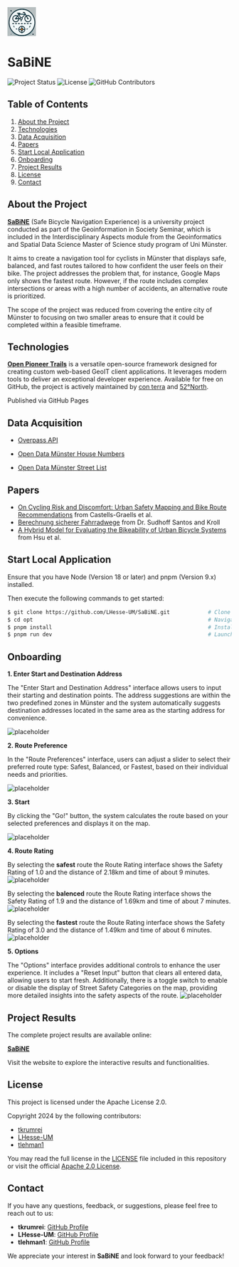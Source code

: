 ![Project Logo](documenting/githubicon_SaBiNE.png)

# SaBiNE

![Project Status](https://img.shields.io/badge/Status-Active-brightgreen)
![License](https://img.shields.io/badge/License-Apache%202.0-blue)
![GitHub Contributors](https://img.shields.io/github/contributors/LHesse-UM/SaBiNE)

## Table of Contents

1. [About the Project](#about-the-project)
2. [Technologies](#technologies)
3. [Data Acquisition](#data-acquisition)
4. [Papers](#papers)
5. [Start Local Application](#start-local-application)
6. [Onboarding](#onboarding)
7. [Project Results](#project-results)
8. [License](#license)
9. [Contact](#contact)

## About the Project

**[SaBiNE](https://lhesse-um.github.io/SaBiNE/)** (Safe Bicycle Navigation Experience) is a university project conducted as part of the Geoinformation in Society Seminar, which is included in the Interdisciplinary Aspects module from the Geoinformatics and Spatial Data Science Master of Science study program of Uni Münster.

It aims to create a navigation tool for cyclists in Münster that displays safe, balanced, and fast routes tailored to how confident the user feels on their bike. The project addresses the problem that, for instance, Google Maps only shows the fastest route. However, if the route includes complex intersections or areas with a high number of accidents, an alternative route is prioritized. 

The scope of the project was reduced from covering the entire city of Münster to focusing on two smaller areas to ensure that it could be completed within a feasible timeframe.

## Technologies

[**Open Pioneer Trails**](https://www.conterra.de/trails) is a versatile open-source framework designed for creating custom web-based GeoIT client applications. It leverages modern tools to deliver an exceptional developer experience. Available for free on GitHub, the project is actively maintained by [con terra](https://www.conterra.de) and [52°North](https://52north.org).

Published via GitHub Pages

## Data Acquisition

- [Overpass API](https://overpass-turbo.eu)

- [Open Data Münster House Numbers](https://opendata.stadt-muenster.de/dataset/hausnummernliste)

- [Open Data Münster Street List](https://opendata.stadt-muenster.de/dataset/straßenliste/resource/eff542d9-a626-4499-89c8-65b22e1b9d1c)

## Papers

- [On Cycling Risk and Discomfort: Urban Safety Mapping
and Bike Route Recommendations](https://arxiv.org/pdf/1905.08775) from Castells-Graells et al.
- [Berechnung sicherer Fahrradwege](https://arxiv.org/pdf/2403.18363)
from Dr. Sudhoff Santos and Kroll
- [A Hybrid Model for Evaluating the Bikeability of Urban Bicycle Systems](https://www.mdpi.com/2075-1680/12/2/155) from Hsu et al.


## Start Local Application
Ensure that you have Node (Version 18 or later) and pnpm (Version 9.x) installed.

Then execute the following commands to get started:

```bash
$ git clone https://github.com/LHesse-UM/SaBiNE.git            # Clone the repository
$ cd opt                                                       # Navigate to opt-Folder
$ pnpm install                                                 # Install dependencies
$ pnpm run dev                                                 # Launch development server
```

## Onboarding

**1. Enter Start and Destination Address**

The "Enter Start and Destination Address" interface allows users to input their starting and destination points. The address suggestions are within the two predefined zones in Münster and the system automatically suggests destination addresses located in the same area as the starting address for convenience.

![placeholder](documenting/EnterStartAndDestinationAddress.png)

**2. Route Preference**

In the "Route Preferences" interface, users can adjust a slider to select their preferred route type: Safest, Balanced, or Fastest, based on their individual needs and priorities.

![placeholder](documenting/RoutePreferences.png)

**3. Start**

By clicking the "Go!" button, the system calculates the route based on your selected preferences and displays it on the map.

![placeholder](documenting/Start.png)

**4. Route Rating**

By selecting the **safest** route the Route Rating interface shows the Safety Rating of 1.0 and the distance of 2.18km and time of about 9 minutes.
![placeholder](documenting/Safest.png)

By selecting the **balenced** route the Route Rating interface shows the Safety Rating of 1.9 and the distance of 1.69km and time of about 7 minutes.
![placeholder](documenting/Balanced.png)

By selecting the **fastest** route the Route Rating interface shows the Safety Rating of 3.0 and the distance of 1.49km and time of about 6 minutes.
![placeholder](documenting/Fastest.png)

**5. Options**

The "Options" interface provides additional controls to enhance the user experience. It includes a "Reset Input" button that clears all entered data, allowing users to start fresh. Additionally, there is a toggle switch to enable or disable the display of Street Safety Categories on the map, providing more detailed insights into the safety aspects of the route.
![placeholder](documenting/ShowStreetSafetyCategory.png)

## Project Results

The complete project results are available online:

[ **SaBiNE**](https://LHesse-UM.github.io/SaBiNE/)

Visit the website to explore the interactive results and functionalities.

## License

This project is licensed under the Apache License 2.0. 

Copyright 2024 by the following contributors:

- [tkrumrei](https://github.com/tkrumrei)
- [LHesse-UM](https://github.com/LHesse-UM)
- [tlehman1](https://github.com/tlehman1)

You may read the full license in the [LICENSE](LICENSE) file included in this repository or visit the official [Apache 2.0 License](http://www.apache.org/licenses/LICENSE-2.0).

## Contact

If you have any questions, feedback, or suggestions, please feel free to reach out to us:

- **tkrumrei**: [GitHub Profile](https://github.com/tkrumrei)
- **LHesse-UM**: [GitHub Profile](https://github.com/LHesse-UM)
- **tlehman1**: [GitHub Profile](https://github.com/tlehman1)

We appreciate your interest in **SaBiNE** and look forward to your feedback!
